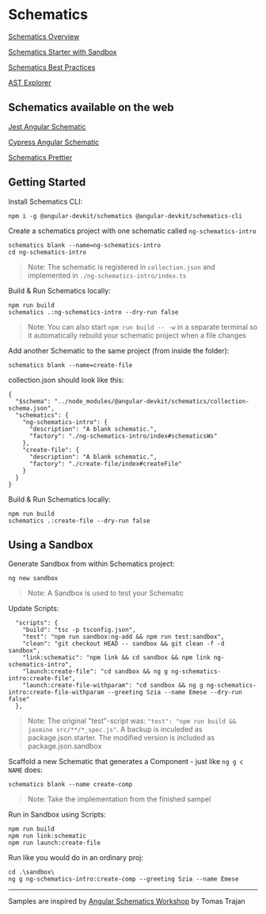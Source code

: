 # Schematics

[Schematics Overview](https://angular.io/guide/schematics)

[Schematics Starter with Sandbox](https://github.com/schuchard/schematic-starter)

[Schematics Best Practices](https://brenden.codes/posts/angular-schematics-best-practices/)

[AST Explorer](https://astexplorer.net/)

## Schematics available on the web

[Jest Angular Schematic](https://github.com/briebug/jest-schematic)

[Cypress Angular Schematic](https://github.com/briebug/cypress-schematic)

[Schematics Prettier](https://github.com/schuchard/prettier-schematic)

## Getting Started

Install Schematics CLI:

```
npm i -g @angular-devkit/schematics @angular-devkit/schematics-cli
```

Create a schematics project with one schematic called `ng-schematics-intro`

```
schematics blank --name=ng-schematics-intro
cd ng-schematics-intro
```

> Note: The schematic is registered in `collection.json` and implemented in `./ng-schematics-intro/index.ts`

Build & Run Schematics locally:

```
npm run build
schematics .:ng-schematics-intro --dry-run false
```

> Note: You can also start `npm run build -- -w` in a separate terminal so it automatically rebuild your schematic project when a file changes

Add another Schematic to the same project (from inside the folder):

```
schematics blank --name=create-file
```

collection.json should look like this:

```
{
  "$schema": "../node_modules/@angular-devkit/schematics/collection-schema.json",
  "schematics": {
    "ng-schematics-intro": {
      "description": "A blank schematic.",
      "factory": "./ng-schematics-intro/index#schematicsWs"
    },
    "create-file": {
      "description": "A blank schematic.",
      "factory": "./create-file/index#createFile"
    }
  }
}
```

Build & Run Schematics locally:

```
npm run build
schematics .:create-file --dry-run false
```

## Using a Sandbox

Generate Sandbox from within Schematics project:

```
ng new sandbox
```

> Note: A Sandbox is used to test your Schematic

Update Scripts:

```
  "scripts": {
    "build": "tsc -p tsconfig.json",
    "test": "npm run sandbox:ng-add && npm run test:sandbox",
    "clean": "git checkout HEAD -- sandbox && git clean -f -d sandbox",
    "link:schematic": "npm link && cd sandbox && npm link ng-schematics-intro",
    "launch:create-file": "cd sandbox && ng g ng-schematics-intro:create-file",
    "launch:create-file-withparam": "cd sandbox && ng g ng-schematics-intro:create-file-withparam --greeting Szia --name Emese --dry-run false"
  },
```

> Note: The original "test"-script was: `"test": "npm run build && jasmine src/**/*_spec.js"`. A backup is inculeded as package.json.starter. The modified version is included as package.json.sandbox

Scaffold a new Schematic that generates a Component - just like `ng g c NAME` does:

```
schematics blank --name create-comp
```

> Note: Take the implementation from the finished sampel

Run in Sandbox using Scripts:

```
npm run build
npm run link:schematic
npm run launch:create-file
```

Run like you would do in an ordinary proj:

```
cd .\sandbox\
ng g ng-schematics-intro:create-comp --greeting Szia --name Emese
```

---

Samples are inspired by [Angular Schematics Workshop](https://github.com/tomastrajan/workshop-angular-schematics) by Tomas Trajan
